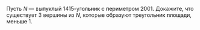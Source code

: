 Пусть $N$ — выпуклый 1415-угольник с периметром 2001. Докажите, что существует 3 вершины из $N$, которые образуют треугольник площади, меньше 1.